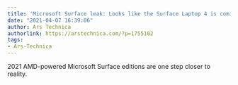 ```yaml
---
title: 'Microsoft Surface leak: Looks like the Surface Laptop 4 is coming soon'
date: "2021-04-07 16:39:06"
author: Ars Technica
authorlink: https://arstechnica.com/?p=1755102
tags:
- Ars-Technica
---
```

2021 AMD-powered Microsoft Surface editions are one step closer to reality.